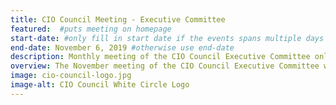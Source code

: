 ```yaml
---
title: CIO Council Meeting - Executive Committee
featured:  #puts meeting on homepage
start-date: #only fill in start date if the events spans multiple days
end-date: November 6, 2019 #otherwise use end-date
description: Monthly meeting of the CIO Council Executive Committee only.
overview: The November meeting of the CIO Council Executive Committee will be held from 3-430pm at GSA Headquarters at 1800 F St. NW, Washington, DC.
image: cio-council-logo.jpg
image-alt: CIO Council White Circle Logo
---
```

